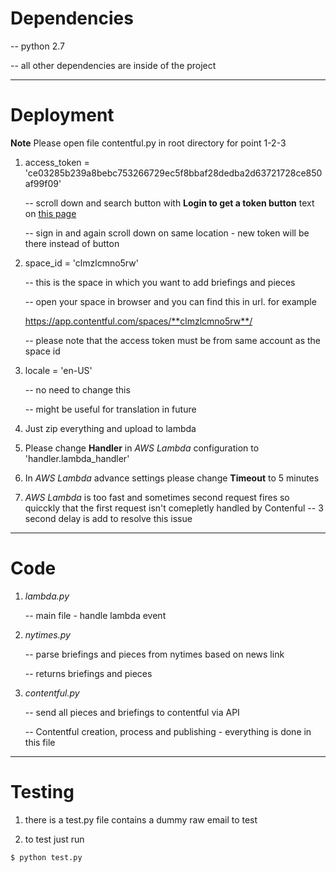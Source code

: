 # Dependencies
-- python 2.7

-- all other dependencies are inside of the project

- - - -
# Deployment

**Note** Please open file contentful.py in root directory for point 1-2-3

1. access_token = 'ce03285b239a8bebc753266729ec5f8bbaf28dedba2d63721728ce850af99f09'

    -- scroll down and search button with **Login to get a token button** text on [this page][1]

    -- sign in and again scroll down on same location - new token will be there instead of button

2. space_id = 'clmzlcmno5rw'

    -- this is the space in which you want to add briefings and pieces

    -- open your space in browser and you can find this in url. for example

    https://app.contentful.com/spaces/**clmzlcmno5rw**/

    -- please note that the access token must be from same account as the space id

3. locale = 'en-US'

    -- no need to change this

    -- might be useful for translation in future

4. Just zip everything and upload to lambda

5. Please change **Handler** in *AWS Lambda* configuration to 'handler.lambda_handler'

6. In *AWS Lambda* advance settings please change **Timeout** to 5 minutes

7. *AWS Lambda* is too fast and sometimes second request fires so quicckly that the first request isn't comepletly handled by Contenful -- 3 second delay is add to resolve this issue

- - - -
# Code

1. *lambda.py*

    -- main file - handle lambda event

2. *nytimes.py*

    -- parse briefings and pieces from nytimes based on news link

    -- returns briefings and pieces

3. *contentful.py*

    -- send all pieces and briefings to contentful via API

    -- Contentful creation, process and publishing - everything is done in this file

- - - -
# Testing


1. there is a test.py file contains a dummy raw email to test

2. to test just run


`$ python test.py`



[1]: https://www.contentful.com/developers/docs/references/authentication/#the-management-api/